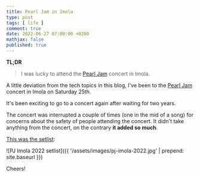 ```yaml
---
title: Pearl Jam in Imola
type: post
tags: [ life ]
comment: true
date: 2022-06-27 07:00:00 +0200
mathjax: false
published: true
---
```


**TL;DR**

> I was lucky to attend the [Pearl Jam][] concert in Imola.

A little deviation from the tech topics in this blog, I've been to the
[Pearl Jam][] concert in Imola on Saturday 25th.

It's been exciting to go to a concert again after waiting for two years.

The concert was interrupted a couple of times (one in the mid of a song)
for concerns about the safety of people attending the concert. It didn't
take anything from the concert, on the contrary **it added so much**.

[This was the setlist][setlist]:

![PJ Imola 2022 setlist]({{ '/assets/images/pj-imola-2022.jpg' | prepend: site.baseurl }})

Cheers!

[Pearl Jam]: https://pearljam.com/
[setlist]: https://twitter.com/PearlJam/status/1540838817740926977
